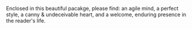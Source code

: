 Enclosed in this beautiful pacakge, please find: an agile mind, a perfect style, a canny & undeceivable heart, and a welcome, enduring presence in the reader's life.
